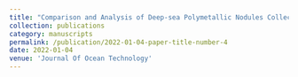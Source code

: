 ```yaml
---
title: "Comparison and Analysis of Deep-sea Polymetallic Nodules Collection Methods and Structural Parameters"
collection: publications
category: manuscripts
permalink: /publication/2022-01-04-paper-title-number-4
date: 2022-01-04
venue: 'Journal Of Ocean Technology'
---
```

